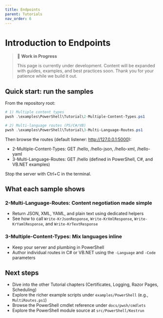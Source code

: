 ```yaml
---
title: Endpoints
parent: Tutorials
nav_order: 6
---
```


# Introduction to Endpoints

> 🚧 **Work in Progress**
>
> This page is currently under development. Content will be expanded with guides, examples, and best practices soon.
> Thank you for your patience while we build it out.

## Quick start: run the samples

From the repository root:

```powershell
# 1) Multiple content types
pwsh .\examples\PowerShell\Tutorial\2-Multiple-Content-Types.ps1

# 2) Multi-language routes (PS/C#/VB)
pwsh .\examples\PowerShell\Tutorial\3-Multi-Language-Routes.ps1
```

Then browse the routes (default listener: <http://127.0.0.1:5000>):

- 2-Multiple-Content-Types: GET /hello, /hello-json, /hello-xml, /hello-yaml
- 3-Multi-Language-Routes: GET /hello (defined in PowerShell, C#, and VB.NET examples)

Stop the server with Ctrl+C in the terminal.

## What each sample shows

### 2-Multi-Language-Routes: Content negotiation made simple

- Return JSON, XML, YAML, and plain text using dedicated helpers
- See how to call `Write-KrJsonResponse`, `Write-KrXmlResponse`, `Write-KrYamlResponse`, and `Write-KrTextResponse`

### 3-Multiple-Content-Types: Mix languages inline

- Keep your server and plumbing in PowerShell
- Author individual routes in C# or VB.NET using the `-Language` and `-Code` parameters

## Next steps

- Dive into the other Tutorial chapters (Certificates, Logging, Razor Pages, Scheduling)
- Explore the richer example scripts under `examples/PowerShell` (e.g., `MultiRoutes.ps1`)
- Browse the PowerShell cmdlet reference under `docs/pwsh/cmdlets`
- Explore the PowerShell module source at `src/PowerShell/Kestrun`
